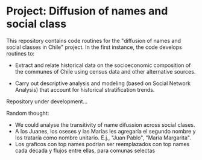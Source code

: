 # Project: Diffusion of names and social class

This repository contains code routines for the "diffusion of names and social classes in Chile" project. In the first instance, the code develops routines to:

- Extract and relate historical data on the socioeconomic composition of the communes of Chile using census data and other alternative sources.

- Carry out descriptive analysis and modeling (based on Social Network Analysis) that account for historical stratification trends.

Repository under development...


Random thought:

- We could analyse the transitivity of name difussion across social clases.
- A los Juanes, los oseses y las Marías les agregaría el segundo nombre y los trataría como nombre unitario. E.j., "Juan Pablo", "María Margarita".
- Los graficos con top names podrian ser reemplazados con top names cada década y flujos entre ellas, para comunas selectas
  